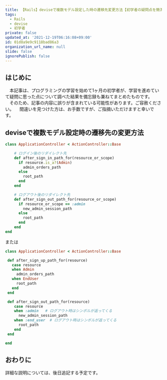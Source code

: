 ```yaml
---
title: 【Rails】deviseで複数モデル設定した時の遷移先変更方法【初学者の疑問点を簡潔に解説】
tags:
  - Rails
  - devise
  - 初学者
private: false
updated_at: '2021-12-19T06:16:08+09:00'
id: 01d8a9e9c9118bad86a3
organization_url_name: null
slide: false
ignorePublish: false
---
```

## はじめに
　本記事は、プログラミングの学習を始めて1ヶ月の初学者が、学習を進めていて疑問に思った点について調べた結果を備忘録も兼ねてまとめたものです。
　そのため、記事の内容に誤りが含まれている可能性があります。ご容赦ください。
　間違いを見つけた方は、お手数ですが、ご指摘いただけますと幸いです。

## deviseで複数モデル設定時の遷移先の変更方法

```application_controller.rb
class ApplicationController < ActionController::Base

    # ログイン後のリダイレクト先
    def after_sign_in_path_for(resource_or_scope)
      if resource.is_a?(Admin)
        admin_orders_path
      else
        root_path
      end
    end

    # ログアウト後のリダイレクト先
    def after_sign_out_path_for(resource_or_scope)
      if resource_or_scope == :admin
        new_admin_session_path
      else
        root_path
      end
    end
end

```

または

```application_controller.rb
class ApplicationController < ActionController::Base

 def after_sign_up_path_for(resource)
   case resource
   when Admin
     admin_orders_path
   when EndUser
     root_path
   end
 end

 def after_sign_out_path_for(resource)
    case resource
    when :admin   # ログアウト時はシンボルが返ってくる
      new_admin_session_path
    when :end_user  # ログアウト時はシンボルが返ってくる
      root_path
    end
 end

end
```

## おわりに
詳細な説明については、後日追記する予定です。
